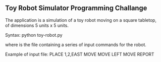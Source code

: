 Toy Robot Simulator Programming Challange
-------------------------------------------------

The application is a simulation of a toy robot moving on a square tabletop,
of dimensions 5 units x 5 units.

Syntax:
python toy-robot.py <input-filename>

where <input-filename> is the file containing a series of input commands
for the robot.

Example of input file:
PLACE 1,2,EAST
MOVE
MOVE
LEFT
MOVE
REPORT

